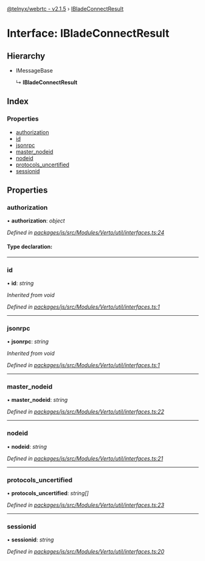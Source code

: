 [@telnyx/webrtc - v2.1.5](../README.md) › [IBladeConnectResult](ibladeconnectresult.md)

# Interface: IBladeConnectResult

## Hierarchy

* IMessageBase

  ↳ **IBladeConnectResult**

## Index

### Properties

* [authorization](ibladeconnectresult.md#authorization)
* [id](ibladeconnectresult.md#id)
* [jsonrpc](ibladeconnectresult.md#jsonrpc)
* [master_nodeid](ibladeconnectresult.md#master_nodeid)
* [nodeid](ibladeconnectresult.md#nodeid)
* [protocols_uncertified](ibladeconnectresult.md#protocols_uncertified)
* [sessionid](ibladeconnectresult.md#sessionid)

## Properties

###  authorization

• **authorization**: *object*

*Defined in [packages/js/src/Modules/Verto/util/interfaces.ts:24](https://github.com/team-telnyx/webrtc/blob/4f15142/packages/js/src/Modules/Verto/util/interfaces.ts#L24)*

#### Type declaration:

___

###  id

• **id**: *string*

*Inherited from void*

*Defined in [packages/js/src/Modules/Verto/util/interfaces.ts:1](https://github.com/team-telnyx/webrtc/blob/4f15142/packages/js/src/Modules/Verto/util/interfaces.ts#L1)*

___

###  jsonrpc

• **jsonrpc**: *string*

*Inherited from void*

*Defined in [packages/js/src/Modules/Verto/util/interfaces.ts:1](https://github.com/team-telnyx/webrtc/blob/4f15142/packages/js/src/Modules/Verto/util/interfaces.ts#L1)*

___

###  master_nodeid

• **master_nodeid**: *string*

*Defined in [packages/js/src/Modules/Verto/util/interfaces.ts:22](https://github.com/team-telnyx/webrtc/blob/4f15142/packages/js/src/Modules/Verto/util/interfaces.ts#L22)*

___

###  nodeid

• **nodeid**: *string*

*Defined in [packages/js/src/Modules/Verto/util/interfaces.ts:21](https://github.com/team-telnyx/webrtc/blob/4f15142/packages/js/src/Modules/Verto/util/interfaces.ts#L21)*

___

###  protocols_uncertified

• **protocols_uncertified**: *string[]*

*Defined in [packages/js/src/Modules/Verto/util/interfaces.ts:23](https://github.com/team-telnyx/webrtc/blob/4f15142/packages/js/src/Modules/Verto/util/interfaces.ts#L23)*

___

###  sessionid

• **sessionid**: *string*

*Defined in [packages/js/src/Modules/Verto/util/interfaces.ts:20](https://github.com/team-telnyx/webrtc/blob/4f15142/packages/js/src/Modules/Verto/util/interfaces.ts#L20)*
